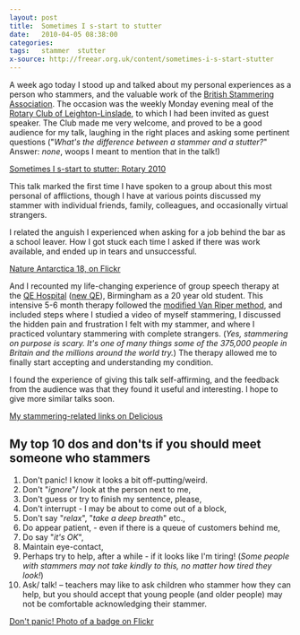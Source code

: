 ```yaml
---
layout: post
title:  Sometimes I s-start to stutter
date:   2010-04-05 08:38:00
categories:
tags:   stammer  stutter
x-source: http://freear.org.uk/content/sometimes-i-s-start-stutter
---
```



A week ago today I stood up and talked about my personal experiences as a
person who stammers, and the valuable work of the [British Stammering Association][].
The occasion was the weekly Monday evening meal of the
[Rotary Club of Leighton-Linslade][rot], to which I had been invited as guest speaker.
The Club made me very welcome, and proved to be a good audience for my talk,
laughing in the right places and asking some pertinent questions
("_What's the difference between a stammer and a stutter?_" Answer: _none_, woops I meant to mention that in the talk!)

[Sometimes I s-start to stutter: Rotary 2010][emb-1]


This talk marked the first time I have spoken to a group about this most personal of afflictions, though I have at various points discussed my stammer with individual friends, family, colleagues, and occasionally virtual strangers.

I related the anguish I experienced when asking for a job behind the bar as a school leaver. How I got stuck each time I asked if there was work available, and ended up in tears and unsuccessful.

[Nature Antarctica 18, on Flickr][img-2b]

And I recounted my life-changing experience of group speech therapy at the [QE Hospital][] ([new QE][]),
Birmingham as a 20 year old student.
This intensive 5-6 month therapy followed the [modified Van Riper method][van],
and included steps where I studied a video of myself stammering, I discussed the hidden pain and frustration I felt with my stammer, and where I practiced voluntary stammering with complete strangers.
(_Yes, stammering on purpose is scary.
It's one of many things some of the 375,000 people in Britain and the millions around the world try._)
The therapy allowed me to finally start accepting and understanding my condition.

I found the experience of giving this talk self-affirming, and the feedback
from the audience was that they found it useful and interesting.
I hope to give more similar talks soon.


[My stammering-related links on Delicious][del]

## My top 10 dos and don'ts if you should meet someone who stammers

1. Don't panic! I know it looks a bit off-putting/weird.
2. Don't "_ignore_"/ look at the person next to me,
3. Don't guess or try to finish my sentence, please,
4. Don't interrupt - I may be about to come out of a block,
5. Don't say "_relax_", "_take a deep breath_" etc.,
6. Do appear patient, - even if there is a queue of customers behind me,
7. Do say "_it's OK_",
8. Maintain eye-contact,
9. Perhaps try to help, after a while - if it looks like I'm tiring!
(_Some people with stammers may not take kindly to this, no matter how tired they look!_)
10. Ask/ talk! – teachers may like to ask children who stammer how they can help,
but you should accept that young people (and older people) may not be comfortable acknowledging their stammer.


[Don't panic! Photo of a badge on Flickr][img-3]



[emb-1]: https://slideshare.net/nfreear/stutter-rotary2010#!__EMBED_ME__
[img-2]: https://flickr.com/photos/christianrevivalnetwork/2724887150#!__EMBED_ME__
[img-2b]: https://flickr.com/photos/mckaysavage/9976144324#!__EMBED_ME__
[img-3]: https://flickr.com/photos/brighton/2153602543#!__EMBED_ME__

[British Stammering Association]: http://stammering.org/
[rot]: http://s104648028.websitehome.co.uk/calender.htm
[QE Hospital]: https://en.wikipedia.org/wiki/Queen_Elizabeth_Hospital_Birmingham_(1933%E2%80%932010)
    "old Queen Elizabeth Hospital Birmingham (1933–2010)"
[new QE]: https://en.wikipedia.org/wiki/Queen_Elizabeth_Hospital_Birmingham
    "new Queen Elizabeth Hospital Birmingham (2010--)"
[van]: http://www.d.umn.edu/~cspiller/stutteringpage/therapy.htm
    "(Charles Van Riper) 'Therapy and Its Importance', original author: Melissa Jorgenson, former student (May 1997); revised by: Cindy S. Spillers, current web master (January 2001)"
[del]: https://delicious.com/nfreear/stammer#!__BIG_ME__
